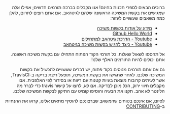 
<div dir="rtl">

ברוכים הבאים לספרי תכנות בחינם! אנו מקבלים בברכה תורמים חדשים; אפילו אלה שמגישים את בקשת המשיכה הראשונה שלהם לגיטהאב. אם אתם רוצים לתרום, להלן כמה משאבים שעשויים לעזור:

* [מידע על אודות בקשות משיכה](https://help.github.com/articles/about-pull-requests/)
* [Github Hello World](https://guides.github.com/activities/hello-world/)
* [Youtube - הדרכת גיטהאב למתחילים](https://www.youtube.com/watch?v=0fKg7e37bQE)
* [Youtube - כיצד להגיש בקשות משיכה בגיטהאב](https://www.youtube.com/watch?v=G1I3HF4YWEw)


אל תהססו לשאול שאלות. כל תורמי הקוד הפתוח התחילו עם בקשת משיכה ראשונה. אתם יכולים להיות התורמים האלף שלנו!

גם אם אתם תורמים מנוסים בקוד פתוח, יש דברים שעשויים להכשיל את בקשות המשיכה שלכם. לאחר שתגישו את בקשת המשיכה, תופעל ריצת בדיקה ב-TravisCI, אשר לעיתים קרובות מוצאת בעיות קטנות עם ריווח או בסידור לפי האלפבית. אם מקבלים חיווי ירוק, הכל מוכן לבדיקה. אם לא, לחצו על קישור travis כדי לברר מה הלינטר לא אהב. תקנו את הבעיה והוסיפו קומיט עם התיקון לבקשת המשיכה שלכם.

לסיום, אם אינכם בטוחים שהמשאב שברצונכם להוסיף מתאים אלינו, קראו את ההנחיות ב-[CONTRIBUTING](/CONTRIBUTING.md)
</div>
